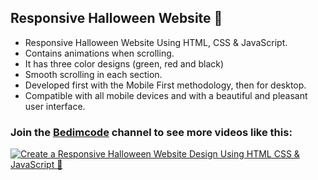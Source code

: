 ## Responsive Halloween Website 🎃

- Responsive Halloween Website Using HTML, CSS & JavaScript.
- Contains animations when scrolling.
- It has three color designs (green, red and black)
- Smooth scrolling in each section.
- Developed first with the Mobile First methodology, then for desktop.
- Compatible with all mobile devices and with a beautiful and pleasant user
  interface.

### Join the [Bedimcode](https://www.youtube.com/c/Bedimcode) channel to see more videos like this:

[![Create a Responsive Halloween Website Design Using HTML CSS & JavaScript 🎃](https://raw.githubusercontent.com/InoreNeronI/responsive-landing-page/main/preview.png)](https://youtu.be/lgo1CEPZoxg 'Create a Responsive Halloween Website Design Using HTML CSS & JavaScript 🎃')
